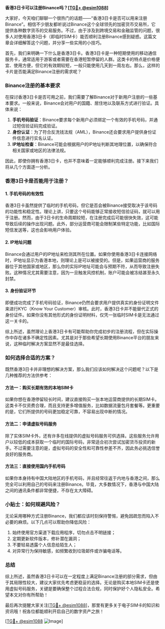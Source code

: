 **香港3日卡可以注册Binance吗？[[TG💪+ @esim1088](https://t.me/s/esim1088)]**

大家好，今天咱们聊聊一个很热门的话题——“香港3日卡是否可以用来注册Binance”。相信不少朋友都听说过Binance这个全球领先的加密货币交易所，它提供各种数字货币的交易服务。不过，由于涉及到跨境交易和金融监管的问题，很多人对使用香港3日卡（即临时SIM卡）能否顺利注册Binance感到疑惑。这篇文章会详细解答这个问题，并分享一些实用的小技巧。

首先，我们来明确一下什么是香港3日卡。香港3日卡是一种短期使用的移动通信服务卡，通常适用于游客或者需要在香港短暂停留的人群。这类卡的特点是价格便宜、使用方便，但它的有效期较短，一般只能使用几天到一周左右。那么，这样的卡片是否能满足Binance注册的需求呢？

### Binance注册的基本要求

在探讨香港3日卡是否可用之前，我们需要了解Binance对于新用户注册的一些基本要求。一般来说，Binance会对用户的国籍、居住地以及联系方式进行验证。具体来说：

1. **手机号码验证**：Binance要求每个新用户必须绑定一个有效的手机号码，并通过短信验证码完成验证。
2. **身份认证**：为了符合反洗钱法规（AML），Binance还会要求用户提供身份证件信息进行实名认证。
3. **IP地址检查**：Binance可能会根据用户的IP地址判断其地理位置，以确保符合相关国家或地区的法律法规。

因此，即使你拥有香港3日卡，也并不意味着一定能够顺利完成注册。接下来我们将从几个方面逐一分析。

### 香港3日卡是否能用于注册？

#### 1. 手机号码的有效性
香港3日卡虽然提供了临时的手机号码，但它是否会被Binance接受取决于该号码的功能性和稳定性。理论上讲，只要这个号码能够正常接收短信验证码，就可以用于注册。然而，由于3日卡的生命周期较短，在注册完成后可能很快失效，这可能导致后续的操作出现问题。此外，部分运营商可能会限制某些特定功能，比如国际短信发送等，这也会影响用户体验。

#### 2. IP地址问题
Binance会通过用户的IP地址来检测其所在位置。如果你使用香港3日卡连接网络时，IP地址显示为香港本地，则理论上是可以被接受的。但是，如果运营商的服务器位于其他国家或地区，那么你的实际IP地址可能会与预期不符，从而导致注册失败。这种情况尤其需要注意，因为一旦触发风控机制，账户可能会被冻结甚至永久封禁。

#### 3. 身份验证环节
即便成功完成了手机号码验证，Binance仍然会要求用户提供真实的身份证明文件来进行KYC（Know Your Customer）审核。此时，香港3日卡并不能替代正式的身份证件。如果你没有其他形式的身份证明材料，仅凭一张临时SIM卡是无法通过这一关卡的。

综上所述，虽然理论上香港3日卡有可能帮助你完成初步的注册流程，但在实际操作中存在诸多不确定性因素。尤其是对于那些希望长期使用Binance平台的朋友来说，这种临时解决方案显然不是最佳选择。

### 如何选择合适的方案？

既然香港3日卡并非理想的解决方案，那么我们应该如何解决这个问题呢？以下是几种推荐的方法供参考：

#### 方法一：购买长期有效的本地SIM卡
如果你想在香港停留较长时间，建议直接购买一张本地运营商提供的长期SIM卡。这类卡不仅资费合理，而且支持更多增值服务，比如数据流量包月套餐等。更重要的是，它们所提供的号码更加稳定可靠，不容易出现中断的情况。

#### 方法二：申请虚拟号码服务
除了实体SIM卡外，还有许多在线提供的虚拟号码服务可供选择。这些服务允许用户以较低的成本获取一个临时的国际号码，非常适合初次尝试加密货币投资的新手。不过需要注意的是，虚拟号码的安全性和可靠性参差不齐，因此务必挑选信誉良好的服务商。

#### 方法三：直接使用国内手机号码
如果你本身持有中国大陆地区的手机号码，并且经常往返于内地与香港之间，那么完全可以利用自己的号码来注册Binance。毕竟，大多数情况下，香港与中国大陆之间的通讯条件都非常便捷，不存在太大障碍。

### 小贴士：如何规避风险？

无论采用哪种方式注册Binance，我们都应该时刻保持警惕，避免因疏忽而陷入不必要的麻烦。以下几点可以帮助你降低风险：

1. 始终使用官方渠道下载应用程序，切勿点击不明链接；
2. 定期更新软件版本，修补潜在漏洞；
3. 不要轻易透露个人信息给陌生人；
4. 对异常行为保持敏感，如频繁收到垃圾邮件或诈骗电话等。

### 总结

综上所述，虽然香港3日卡可以在一定程度上满足Binance注册的部分需求，但由于其局限性较大，建议大家优先考虑更稳妥的选择。无论是购买本地SIM卡还是使用虚拟号码服务，关键是要确保整个过程合法合规，同时保护好个人隐私安全。希望本文对你有所帮助！

最后再次提醒大家关注[[TG💪+ @esim1088](https://t.me/s/esim1088)]，那里有更多关于电子SIM卡的知识和资讯哦！祝各位都能顺利开启自己的数字资产之旅！

[[TG💪+ @esim1088](https://t.me/s/esim1088) ![Image](https://i.postimg.cc/4NQfJmqS/Snipaste-2025-05-13-00-14-12.png)]